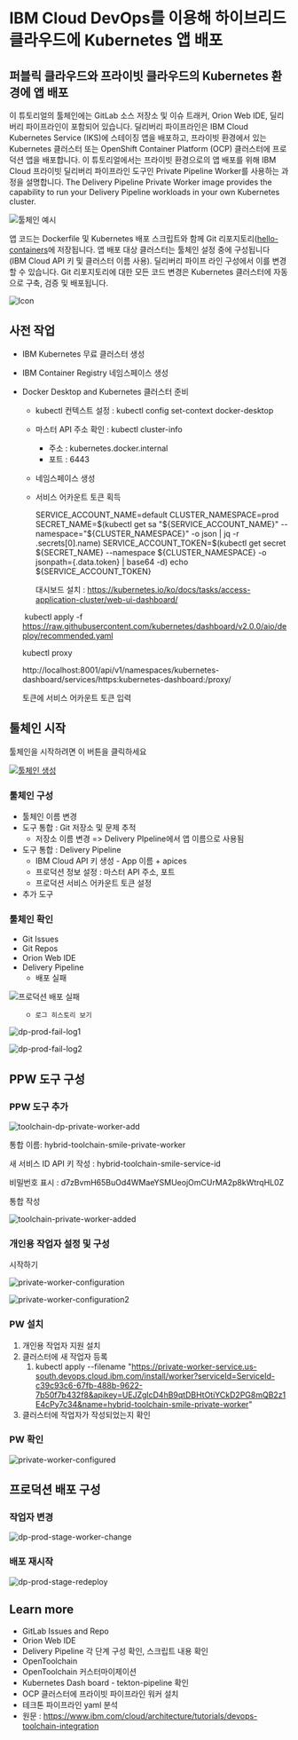 # IBM Cloud DevOps를 이용해 하이브리드 클라우드에 Kubernetes 앱 배포

## 퍼블릭 클라우드와 프라이빗 클라우드의 Kubernetes 환경에 앱 배포



이 튜토리얼의 툴체인에는 GitLab 소스 저장소 및 이슈 트래커, Orion Web IDE, 딜리버리 파이프라인이 포함되어 있습니다. 딜리버리 파이프라인은 IBM Cloud Kubernetes Service (IKS)에 스테이징 앱을 배포하고, 프라이빗 환경에서 있는 Kubernetes 클러스터 또는 OpenShift Container Platform (OCP) 클러스터에 프로덕션 앱을 배포합니다. 이 튜토리얼에서는 프라이빗 환경으로의 앱 배포를 위해 IBM Cloud 프라이빗 딜리버리 파이프라인 도구인 Private Pipeline Worker를 사용하는 과정을 설명합니다. The Delivery Pipeline Private Worker image provides the capability to  run your Delivery Pipeline workloads in your own Kubernetes cluster.



![툴체인 예시](./img/toolchain-ko.png)



앱 코드는 Dockerfile 및 Kubernetes 배포 스크립트와 함께 Git 리포지토리([hello-containers](https://github.com/jeongkm/hello-containers)에 저장됩니다.
앱 배포 대상 클러스터는 툴체인 설정 중에 구성됩니다 (IBM Cloud API 키 및 클러스터 이름 사용). 딜리버리 파이프 라인 구성에서 이를 변경할 수 있습니다.
Git 리포지토리에 대한 모든 코드 변경은 Kubernetes 클러스터에 자동으로 구축, 검증 및 배포됩니다.



![Icon](./img/pipeline.png)



## 사전 작업

- IBM Kubernetes 무료 클러스터 생성

- IBM Container Registry 네임스페이스 생성

- Docker Desktop and Kubernetes 클러스터 준비

  - kubectl 컨텍스트 설정 : kubectl config set-context docker-desktop

  - 마스터 API 주소 확인 : kubectl cluster-info

    - 주소 : kubernetes.docker.internal
    - 포트 : 6443

  - 네임스페이스 생성

  - 서비스 어카운트 토큰 획득

    SERVICE_ACCOUNT_NAME=default
    CLUSTER_NAMESPACE=prod
    SECRET_NAME=$(kubectl get sa "${SERVICE_ACCOUNT_NAME}" --namespace="${CLUSTER_NAMESPACE}" -o json | jq -r .secrets[0].name)
    SERVICE_ACCOUNT_TOKEN=$(kubectl get secret ${SECRET_NAME} --namespace ${CLUSTER_NAMESPACE} -o jsonpath={.data.token} | base64 -d)
    echo ${SERVICE_ACCOUNT_TOKEN}

    대시보드 설치 : https://kubernetes.io/ko/docs/tasks/access-application-cluster/web-ui-dashboard/

  ​	kubectl apply -f https://raw.githubusercontent.com/kubernetes/dashboard/v2.0.0/aio/deploy/recommended.yaml

     kubectl proxy

     http://localhost:8001/api/v1/namespaces/kubernetes-dashboard/services/https:kubernetes-dashboard:/proxy/

    토큰에 서비스 어카운트 토큰 입력

  

## 툴체인 시작



툴체인을 시작하려면 이 버튼을 클릭하세요

[![툴체인 생성](https://cloud.ibm.com/devops/graphics/create_toolchain_button.png)](https://cloud.ibm.com/devops/setup/deploy?repository=https%3A%2F%2Fgithub.com%2Fjeongkm%2Fhybrid-kube-toolchain&env_id=ibm:yp:us-south)



### 툴체인 구성

- 툴체인 이름 변경
- 도구 통합 : Git 저장소 및 문제 추적
  - 저장소 이름 변경 => Delivery PIpeline에서 앱 이름으로 사용됨
- 도구 통합 : Delivery Pipeline
  - IBM Cloud API 키 생성 - App 이름 + apices
  - 프로덕션 정보 설정 : 마스터 API 주소, 포트
  - 프로덕션 서비스 어카운트 토큰 설정 
- 추가 도구



### 툴체인  확인

- Git Issues
- Git Repos
- Orion Web IDE
- Delivery Pipeline
  - 배포 실패

![프로덕션 배포 실패](./img/delivery-pipeline-prod-failed.png)



 		ㅇ 로그 히스토리 보기



![dp-prod-fail-log1](/Users/qmin/Workspace/documentation/hybrid-kube-toolchain/img/dp-prod-fail-log1.png)



![dp-prod-fail-log2](/Users/qmin/Workspace/documentation/hybrid-kube-toolchain/img/dp-prod-fail-log2.png)



## PPW 도구 구성



### PPW 도구 추가

![toolchain-dp-private-worker-add](/Users/qmin/Workspace/documentation/hybrid-kube-toolchain/img/toolchain-dp-private-worker-add.png)



통합 이름: hybrid-toolchain-smile-private-worker

새 서비스 ID API 키 작성 : hybrid-toolchain-smile-service-id

비밀번호 표시 : d7zBvmH65BuOd4WMaeYSMUeojOmCUrMA2p8kWtrqHL0Z

통합 작성

![toolchain-private-worker-added](/Users/qmin/Workspace/documentation/hybrid-kube-toolchain/img/toolchain-private-worker-added.png)



### 개인용 작업자 설정 및 구성

시작하기



![private-worker-configuration](/Users/qmin/Workspace/documentation/hybrid-kube-toolchain/img/private-worker-configuration1.png)

![private-worker-configuration2](/Users/qmin/Workspace/documentation/hybrid-kube-toolchain/img/private-worker-configuration2.png)



### PW 설치

1. 개인용 작업자 지원 설치
2. 클러스터에 새 작업자 등록
   1. kubectl apply --filename "https://private-worker-service.us-south.devops.cloud.ibm.com/install/worker?serviceId=ServiceId-c39c93c6-67fb-488b-9622-7b50f7b432f8&apikey=UEJZglcD4hB9qtDBHtOtiYCkD2PG8mQB2z1E4cPy7c34&name=hybrid-toolchain-smile-private-worker"
3. 클러스터에 작업자가 작성되었는지 확인



### PW 확인

![private-worker-configured](/Users/qmin/Workspace/documentation/hybrid-kube-toolchain/img/private-worker-configured.png)



## 프로덕션 배포 구성



### 작업자 변경

![dp-prod-stage-worker-change](/Users/qmin/Workspace/documentation/hybrid-kube-toolchain/img/dp-prod-stage-worker-change.png)



### 배포 재시작

![dp-prod-stage-redeploy](/Users/qmin/Workspace/documentation/hybrid-kube-toolchain/img/dp-prod-stage-redeploy.png)





## Learn more

- GitLab Issues and Repo 
- Orion Web IDE 
- Delivery Pipeline 각 단계 구성 확인, 스크립트 내용 확인
- OpenToolchain 
- OpenToolchain 커스터마이제이션
- Kubernetes Dash board - tekton-pipeline 확인
- OCP 클러스터에 프라이빗 파이프라인 워커 설치
- 테크톤 파이프라인 yaml 분석
- 원문 : https://www.ibm.com/cloud/architecture/tutorials/devops-toolchain-integration

